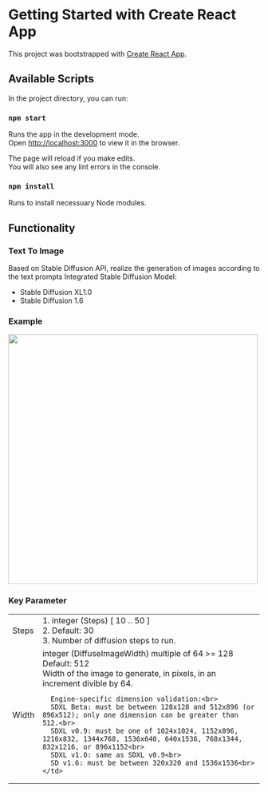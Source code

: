 # Getting Started with Create React App

This project was bootstrapped with [Create React App](https://github.com/facebook/create-react-app).

## Available Scripts

In the project directory, you can run:

### `npm start`

Runs the app in the development mode.\
Open [http://localhost:3000](http://localhost:3000) to view it in the browser.

The page will reload if you make edits.\
You will also see any lint errors in the console.

### `npm install`

Runs to install necessuary Node modules.

## Functionality
### Text To Image
Based on Stable Diffusion API, realize the generation of images according to the text prompts
Integrated Stable Diffusion Model:
-  Stable Diffusion XL1.0
-  Stable Diffusion 1.6

### Example
<img src="https://i.imgur.com/XX6gaT7.jpg" width="500">

### Key Parameter
<table>
  <tr>
    <td>Steps</td>
    <td>
      1. integer (Steps) [ 10 .. 50 ]<br>
      2. Default: 30<br>
      3. Number of diffusion steps to run.
    </td>
  </tr>
   <tr>
    <td>Width</td>
    <td>
      integer (DiffuseImageWidth) multiple of 64 >= 128<br>
      Default: 512<br>
      Width of the image to generate, in pixels, in an increment divible by 64.<br>

      Engine-specific dimension validation:<br>
      SDXL Beta: must be between 128x128 and 512x896 (or 896x512); only one dimension can be greater than 512.<br>
      SDXL v0.9: must be one of 1024x1024, 1152x896, 1216x832, 1344x768, 1536x640, 640x1536, 768x1344, 832x1216, or 896x1152<br>
      SDXL v1.0: same as SDXL v0.9<br>
      SD v1.6: must be between 320x320 and 1536x1536<br>
    </td>
  </tr>
</table>



